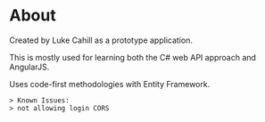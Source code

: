 <html lang="en" xmlns="http://www.w3.org/1999/xhtml">
<head>
    <meta charset="utf-8" />
    <title>ReadMe</title>
</head>
<body>
    <h1>About</h1>
    <p>Created by Luke Cahill as a prototype application.</p>
    <p>This is mostly used for learning both the C# web API approach and AngularJS.</p>
    <p>Uses code-first methodologies with Entity Framework.</p>
    
    > Known Issues:
    > not allowing login CORS 
</body>
</html>
